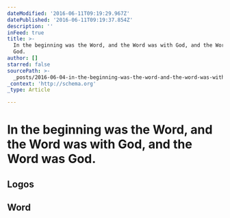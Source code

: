 ```yaml
---
dateModified: '2016-06-11T09:19:29.967Z'
datePublished: '2016-06-11T09:19:37.854Z'
description: ''
inFeed: true
title: >-
  In the beginning was the Word, and the Word was with God, and the Word was
  God.
author: []
starred: false
sourcePath: >-
  _posts/2016-06-04-in-the-beginning-was-the-word-and-the-word-was-with-god-an.md
_context: 'http://schema.org'
_type: Article

---
```

# In the beginning was the Word, and the Word was with God, and the Word was God.

## Logos

## Word